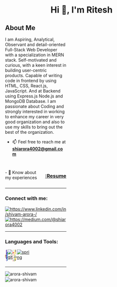 <!DOCTYPE html>
<html>
<head>
    <meta charset='utf-8'>
    <meta http-equiv='X-UA-Compatible' content='IE=edge'>
    <title>Page Title</title>
    <meta name='viewport' content='width=device-width, initial-scale=1'>
    <link rel='stylesheet' type='text/css' media='screen' href='main.css'>
    <script src='main.js'></script>
</head>
<body>
    <h1 align="center">Hi 👋, I'm Ritesh</h1>
    <div style="width: 40%;"><h2>About Me </h2>
   I am Aspiring, Analytical, Observant and detail-oriented Full-Stack
        Web Developer with a specialization in MERN stack. Self-motivated
        and curious, with a keen interest in building user-centric products.
        Capable of writing code in frontend by using HTML, CSS, React.js,
        JavaScript. And at Backend using Express.js Node.js and MongoDB
        Database.
        I am passionate about Coding and strongly interested in working to
        enhance my career in very good organization and also to use my
        skills to bring out the best of the organization. 
  
- 📫 Feel free to reach me at **shiarora4002@gmail.com**
<br>
<div style="display: flex;align-items: center;"> - 📄 Know about my experiences  <a style="margin-left: 10px;"href="https://docs.google.com/document/d/1po7tuOJ4NLneVeWwvfP_7O1i3Q-EzsOwsorBRBtIAFg/edit"><h3> :Resume</h3></a></div>

<hr>
<h3 align="left">Connect with me:</h3>
<p align="left">
<a href="https://linkedin.com/in/https://www.linkedin.com/in/shivam-arora-/" target="blank"><img align="center" src="https://raw.githubusercontent.com/rahuldkjain/github-profile-readme-generator/master/src/images/icons/Social/linked-in-alt.svg" alt="https://www.linkedin.com/in/shivam-arora-/" height="30" width="40" /></a>
<a href="https://medium.com/https://medium.com/@shiarora4002" target="blank"><img align="center" src="https://raw.githubusercontent.com/rahuldkjain/github-profile-readme-generator/master/src/images/icons/Social/medium.svg" alt="https://medium.com/@shiarora4002" height="30" width="40" /></a>
</p>
<hr>
<h3 align="left">Languages and Tools:</h3>
<p style="display: flex; justify-content: space-evenly; width: 40%;" align="left"> <a href="https://aws.amazon.com" target="_blank" rel="noreferrer"> <img src="https://raw.githubusercontent.com/devicons/devicon/master/icons/amazonwebservices/amazonwebservices-original-wordmark.svg" alt="aws" width="40" height="40"/> </a> <a href="https://getbootstrap.com" target="_blank" rel="noreferrer"> <img src="https://raw.githubusercontent.com/devicons/devicon/master/icons/bootstrap/bootstrap-plain-wordmark.svg" alt="bootstrap" width="40" height="40"/> </a> <a href="https://www.w3schools.com/css/" target="_blank" rel="noreferrer"> <img src="https://raw.githubusercontent.com/devicons/devicon/master/icons/css3/css3-original-wordmark.svg" alt="css3" width="40" height="40"/> </a> <a href="https://git-scm.com/" target="_blank" rel="noreferrer"> <img src="https://www.vectorlogo.zone/logos/git-scm/git-scm-icon.svg" alt="git" width="40" height="40"/> </a> <a href="https://www.w3.org/html/" target="_blank" rel="noreferrer"> <img src="https://raw.githubusercontent.com/devicons/devicon/master/icons/html5/html5-original-wordmark.svg" alt="html5" width="40" height="40"/> </a> <a href="https://www.java.com" target="_blank" rel="noreferrer"> <img src="https://raw.githubusercontent.com/devicons/devicon/master/icons/java/java-original.svg" alt="java" width="40" height="40"/> </a> <a href="https://developer.mozilla.org/en-US/docs/Web/JavaScript" target="_blank" rel="noreferrer"> <img src="https://raw.githubusercontent.com/devicons/devicon/master/icons/javascript/javascript-original.svg" alt="javascript" width="40" height="40"/> </a> <a href="https://www.linux.org/" target="_blank" rel="noreferrer"> <img src="https://raw.githubusercontent.com/devicons/devicon/master/icons/linux/linux-original.svg" alt="linux" width="40" height="40"/> </a> <a href="https://www.mysql.com/" target="_blank" rel="noreferrer"> <img src="https://raw.githubusercontent.com/devicons/devicon/master/icons/mysql/mysql-original-wordmark.svg" alt="mysql" width="40" height="40"/> </a> <a href="https://spring.io/" target="_blank" rel="noreferrer"> <img src="https://www.vectorlogo.zone/logos/springio/springio-icon.svg" alt="spring" width="40" height="40"/> </a> </p>
<hr>
<p><img align="left" src="https://github-readme-stats.vercel.app/api/top-langs?username=arora-shivam&show_icons=true&locale=en&layout=compact" alt="arora-shivam" /></p>

<p>&nbsp;<img align="center" src="https://github-readme-stats.vercel.app/api?username=arora-shivam&show_icons=true&locale=en" alt="arora-shivam" /></p>


</body>
</html>
